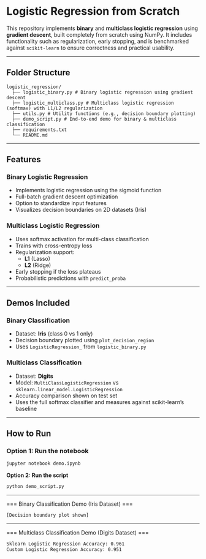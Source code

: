 # Logistic Regression from Scratch

This repository implements **binary** and **multiclass logistic regression** using **gradient descent**, built completely from scratch using NumPy. It includes functionality such as regularization, early stopping, and is benchmarked against `scikit-learn` to ensure correctness and practical usability.

---

## Folder Structure

```
logistic_regression/
  ├── logistic_binary.py # Binary logistic regression using gradient descent
  ├── logistic_multiclass.py # Multiclass logistic regression (softmax) with L1/L2 regularization
  ├── utils.py # Utility functions (e.g., decision boundary plotting)
  ├── demo_script.py # End-to-end demo for binary & multiclass classification
  ├── requirements.txt
  └── README.md
```

---

## Features

### Binary Logistic Regression
- Implements logistic regression using the sigmoid function
- Full-batch gradient descent optimization
- Option to standardize input features
- Visualizes decision boundaries on 2D datasets (Iris)

### Multiclass Logistic Regression
- Uses softmax activation for multi-class classification
- Trains with cross-entropy loss
- Regularization support:
  - **L1** (Lasso)
  - **L2** (Ridge)
- Early stopping if the loss plateaus
- Probabilistic predictions with `predict_proba`

---

## Demos Included

### Binary Classification
- Dataset: **Iris** (class 0 vs 1 only)
- Decision boundary plotted using `plot_decision_region`
- Uses `LogisticRegression_` from `logistic_binary.py`

### Multiclass Classification
- Dataset: **Digits**
- Model: `MultiClassLogisticRegression` vs `sklearn.linear_model.LogisticRegression`
- Accuracy comparison shown on test set
- Uses the full softmax classifier and measures against scikit-learn’s baseline

---

## How to Run

### Option 1: Run the notebook

```bash
jupyter notebook demo.ipynb
```
**Option 2: Run the script**
```bash
python demo_script.py
```

---

=== Binary Classification Demo (Iris Dataset) ===
```bash
[Decision boundary plot shown]
```

---

=== Multiclass Classification Demo (Digits Dataset) ===
```bash
Sklearn Logistic Regression Accuracy: 0.961
Custom Logistic Regression Accuracy: 0.951
```
